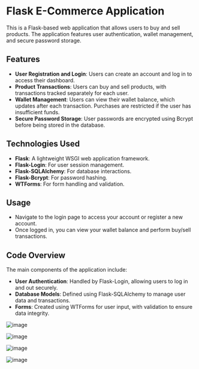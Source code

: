# Flask E-Commerce Application

This is a Flask-based web application that allows users to buy and sell products. The application features user authentication, wallet management, and secure password storage.

## Features

- **User Registration and Login**: Users can create an account and log in to access their dashboard.
- **Product Transactions**: Users can buy and sell products, with transactions tracked separately for each user.
- **Wallet Management**: Users can view their wallet balance, which updates after each transaction. Purchases are restricted if the user has insufficient funds.
- **Secure Password Storage**: User passwords are encrypted using Bcrypt before being stored in the database.

## Technologies Used

- **Flask**: A lightweight WSGI web application framework.
- **Flask-Login**: For user session management.
- **Flask-SQLAlchemy**: For database interactions.
- **Flask-Bcrypt**: For password hashing.
- **WTForms**: For form handling and validation.

## Usage
- Navigate to the login page to access your account or register a new account.
- Once logged in, you can view your wallet balance and perform buy/sell transactions.
  
## Code Overview
The main components of the application include:
- **User Authentication**: Handled by Flask-Login, allowing users to log in and out securely.
- **Database Models**: Defined using Flask-SQLAlchemy to manage user data and transactions.
- **Forms**: Created using WTForms for user input, with validation to ensure data integrity.

![image](https://github.com/user-attachments/assets/bba6ad96-da6b-416b-be62-469e99e85469)

![image](https://github.com/user-attachments/assets/6787fe98-4c84-46a8-b090-293c9a8c370a)

![image](https://github.com/user-attachments/assets/ae7d56d7-76df-4c3b-9eb5-2a4adb29feed)

![image](https://github.com/user-attachments/assets/351fd298-8f9a-4c8b-bf32-5dafe6a3804d)
